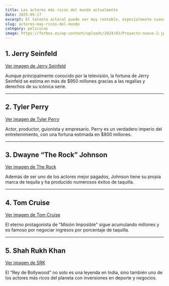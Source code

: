```yaml
---
title: Los actores más ricos del mundo actualmente
date: 2025-05-17
excerpt: El talento actoral puede ser muy rentable, especialmente cuando se combina con negocios inteligentes, marcas personales fuertes y participación en franquicias exitosas. Estos son los actores más ricos del mundo hoy.
slug: actores-mas-ricos-del-mundo
category: peliculas
image: https://forbes.es/wp-content/uploads/2024/03/Proyecto-nuevo-2.jpg
---
```


## 1. Jerry Seinfeld

[Ver imagen de Jerry Seinfeld](https://cdn.hobbyconsolas.com/sites/navi.axelspringer.es/public/media/image/2023/02/seinfeld-2947662.jpg?tf=3840x)

Aunque principalmente conocido por la televisión, la fortuna de Jerry Seinfeld se estima en más de $950 millones gracias a las regalías y derechos de su icónica serie.

---

## 2. Tyler Perry

[Ver imagen de Tyler Perry](https://kansascitydefender.com/wp-content/uploads/2024/02/934a0114649085cff9ffa97b4d554e21.webp)

Actor, productor, guionista y empresario. Perry es un verdadero imperio del entretenimiento, con una fortuna estimada en $800 millones.

---

## 3. Dwayne “The Rock” Johnson

[Ver imagen de The Rock](https://sm.ign.com/ign_es/news/d/dwayne-the/dwayne-the-rock-johnson-returning-to-wwe-for-smackdowns-debu_yg4a.jpg)

Además de ser uno de los actores mejor pagados, Johnson tiene su propia marca de tequila y ha producido numerosos éxitos de taquilla.

---

## 4. Tom Cruise

[Ver imagen de Tom Cruise](https://forbes.es/wp-content/uploads/2022/06/topgun.jpg)

El eterno protagonista de "Misión Imposible" sigue acumulando millones y es famoso por negociar ingresos por porcentaje de taquilla.

---

## 5. Shah Rukh Khan

[Ver imagen de SRK](https://pi.tedcdn.com/r/talkstar-photos.s3.amazonaws.com/uploads/46daabd0-2ea6-4db2-a6d1-58887f1aa36f/ShahRukhKhan_2017-embed.jpg?u%5Br%5D=2&u%5Bs%5D=0.5&u%5Ba%5D=0.8&u%5Bt%5D=0.03&quality=82w=640)

El “Rey de Bollywood” no solo es una leyenda en India, sino también uno de los actores más ricos del planeta con inversiones en deporte y negocios.
